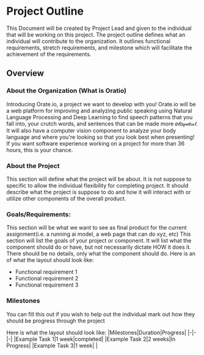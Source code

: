 # Project Outline

This Document will be created by Project Lead and given to the individual that will be working on this project. The project outline defines what an individual will contribute to the organization. It outlines functional requirements, stretch requirements, and milestone which will facilitate the achievement of the requirements.

## Overview

### **About the Organization (What is Oratio)**

Introducing Orate.io, a project we want to develop with you! Orate.io will be a web platform for improving and analyzing public speaking using Natural Language Processing and Deep Learning to find speech patterns that you fall into, your crutch words, and sentences that can be made more 𝑒𝓁𝑜𝓆𝓊𝑒𝓃𝓉. It will also have a computer vision component to analyze your body language and where you're looking so that you look best when presenting! If you want software experience working on a project for more than 36 hours, this is your chance.

### **About the Project**

This section will define what the project will be about. It is not suppose to specific to allow the individual flexibility for completing project. It should describe what the project is suppose to do and how it will interact with or utilize other components of the overall product.

### **Goals/Requirements:**
This section will be what we want to see as final product for the current assignment(i.e. a running ai model, a web page that can do xyz, etc)
This section will list the goals of your project or component. It will list what the component should do or have, but not necessarily dictate HOW it does it. There should be no details, only what the component should do. Here is an of what the layout should look like:

- Functional requirement 1
- Functional requirement 2
- Functional requirement 3

### **Milestones**
You can fill this out if you wish to help out the individual mark out how they should be progress through the project

Here is what the layout should look like:
|Milestones|Duration|Progress|
|-|-|-|
|Example Task 1|1 week|completed|
|Example Task 2|2 weeks|In Progress|
|Example Task 3|1 week| |